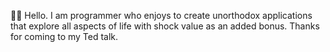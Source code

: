 👋🏻 Hello. I am programmer who enjoys to create unorthodox applications that explore all aspects of life with shock value as an added bonus. Thanks for coming to my Ted talk.
